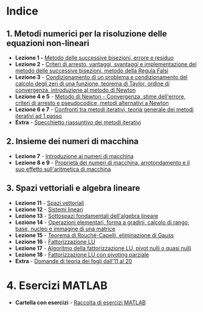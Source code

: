 # Indice

## 1. Metodi numerici per la risoluzione delle equazioni non-lineari
   - **Lezione 1 -** [Metodo delle successive bisezioni, errore e residuo](Appunti/Lezione1.md)
   - **Lezione 2 -** [Criteri di arresto, vantaggi, svantaggi e implementazione del metodo delle successive bisezioni, metodo della Regula Falsi](Appunti/Lezione2.md)
   - **Lezione 3** - [Condizionamento di un problema e condizionamento del calcolo degli zeri di una funzione, teorema di Taylor, ordine di convergenza, introduzione al metodo di Newton](Appunti/Lezione3.md)
   - **Lezione 4 e 5** - [Metodo di Newton - Convergenza, stime dell'errore, criteri di arresto e pseudocodice, metodi alternativi a Newton](Appunti/Lezione4_5.md)
   - **Lezione 6 e 7** - [Confronti tra metodi iterativi, teoria generale dei metodi iterativi ad 1 passo](Appunti/Lezione6_7.md)
   - **Extra** - [Specchietto riassuntivo dei metodi iterativi](Appunti/Extra_Zeri_Di_Funzione.md)

## 2. Insieme dei numeri di macchina
   - **Lezione 7** -  [Introduzione ai numeri di macchina](Appunti/Lezione7.md)
   - **Lezione 8 e 9** - [Proprietà dei numeri di macchina, arrotondamento e il suo effetto sull'aritmetica di macchina](Appunti/Lezione8_9.md)

## 3. Spazi vettoriali e algebra lineare
- **Lezione 11** - [Spazi vettoriali](Appunti/Lezione11.md)
- **Lezione 12** - [Sistemi lineari](Appunti/Lezione12.md)
- **Lezione 13** - [Sottospazi fondamentali dell'algebra lineare](Appunti/Lezione13.md)
- **Lezione 14** - [Operazioni elementari, forma a gradini, calcolo di rango, base, nucleo e immagine di una matrice](Appunti/Lezione14.md)
- **Lezione 15** - [Teorema di Rouché-Capelli, eliminazione di Gauss](Appunti/Lezione15.md)
- **Lezione 16** - [Fattorizzazione LU](Appunti/Lezione16.md)
- **Lezione 17** - [Algoritmo della fattorizzazione LU, pivot nulli o quasi nulli](Appunti/Lezione17.md)
- **Lezione 18** - [Fattorizzazione LU con pivoting parziale](Appunti/Lezione18.md)
- **Extra** - [Domande di teoria dei fogli dall'11 al 20](Appunti/Extra_Teoria_Seconda_Parte.md)

# 4. Esercizi MATLAB
- **Cartella con esercizi** - [Raccolta di esercizi MATLAB](Appunti/MATLAB)